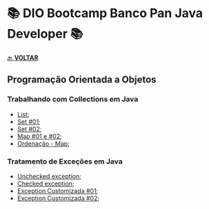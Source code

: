 # 📚 DIO Bootcamp Banco Pan Java Developer 📚

[🔙 **VOLTAR**](../../../../../)

## **Programação Orientada a Objetos**

### **Trabalhando com Collections em Java**

- [List](/Bootcamp-Banco-Pan-Java-%20Developer/Modulo-3/POO/List/src/br/com/dio/collection/list/ExemploList.java);
- [Set #01](/Bootcamp-Banco-Pan-Java-%20Developer/Modulo-3/POO/List/src/br/com/dio/collection/set/ExemploSet.java);
- [Set #02](/Bootcamp-Banco-Pan-Java-%20Developer/Modulo-3/POO/List/src/br/com/dio/collection/set/ExemploOrdenacaoSet.java);
- [Map #01 e #02](/Bootcamp-Banco-Pan-Java-%20Developer/Modulo-3/POO/List/src/br/com/dio/collection/map/ExemploMap.java);
- [Ordenação - Map](/Bootcamp-Banco-Pan-Java-%20Developer/Modulo-3/POO/List/src/br/com/dio/collection/map/ExemploOrdenacaoMap.java);

### **Tratamento de Exceções em Java**

- [Unchecked exception](/Bootcamp-Banco-Pan-Java-%20Developer/Modulo-3/POO/Tratamento_de_Excecoes_em_Java/src/br/com/dio/exceptions/UncheckedException.java);
- [Checked exception](/Bootcamp-Banco-Pan-Java-%20Developer/Modulo-3/POO/Tratamento_de_Excecoes_em_Java/src/br/com/dio/exceptions/CheckedException.java);
- [Exception Customizada #01](/Bootcamp-Banco-Pan-Java-%20Developer/Modulo-3/POO/Tratamento_de_Excecoes_em_Java/src/br/com/dio/exceptions/ExceptionCustomizada_1.java);
- [Exception Customizada #02](/Bootcamp-Banco-Pan-Java-%20Developer/Modulo-3/POO/Tratamento_de_Excecoes_em_Java/src/br/com/dio/exceptions/ExceptionCustomizada_2.java);

&nbsp;
